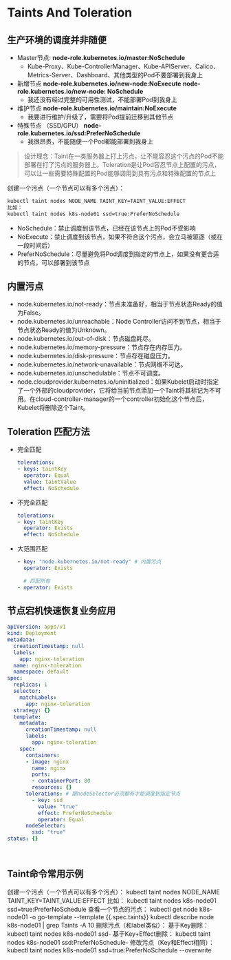 #  Taints And Toleration

 

## 生产环境的调度并非随便

- Master节点:  **node-role.kubernetes.io/master:NoSchedule**
  - Kube-Proxy、Kube-ControllerManager、Kube-APIServer、Calico、Metrics-Server、Dashboard、其他类型的Pod不要部署到我身上
- 新增节点 **node-role.kubernetes.io/new-node:NoExecute**   **node-role.kubernetes.io/new-node: NoSchedule**
  - 我还没有经过完整的可用性测试，不能部署Pod到我身上
- 维护节点 **node-role.kubernetes.io/maintain:NoExecute**
  - 我要进行维护/升级了，需要将Pod提前迁移到其他节点
- 特殊节点 （SSD/GPU） **node-role.kubernetes.io/ssd:PreferNoSchedule**
  - 我很昂贵，不能随便一个Pod都能部署到我身上

> 设计理念：Taint在一类服务器上打上污点，让不能容忍这个污点的Pod不能部署在打了污点的服务器上。Toleration是让Pod容忍节点上配置的污点，可以让一些需要特殊配置的Pod能够调用到具有污点和特殊配置的节点上

创建一个污点（一个节点可以有多个污点）：

```bash
kubectl taint nodes NODE_NAME TAINT_KEY=TAINT_VALUE:EFFECT
比如：
kubectl taint nodes k8s-node01 ssd=true:PreferNoSchedule
```

- NoSchedule：禁止调度到该节点，已经在该节点上的Pod不受影响
- NoExecute：禁止调度到该节点，如果不符合这个污点，会立马被驱逐（或在一段时间后）
- PreferNoSchedule：尽量避免将Pod调度到指定的节点上，如果没有更合适的节点，可以部署到该节点



## 内置污点

- node.kubernetes.io/not-ready：节点未准备好，相当于节点状态Ready的值为False。
- node.kubernetes.io/unreachable：Node Controller访问不到节点，相当于节点状态Ready的值为Unknown。
- node.kubernetes.io/out-of-disk：节点磁盘耗尽。
- node.kubernetes.io/memory-pressure：节点存在内存压力。
- node.kubernetes.io/disk-pressure：节点存在磁盘压力。
- node.kubernetes.io/network-unavailable：节点网络不可达。
- node.kubernetes.io/unschedulable：节点不可调度。
- node.cloudprovider.kubernetes.io/uninitialized：如果Kubelet启动时指定了一个外部的cloudprovider，它将给当前节点添加一个Taint将其标记为不可用。在cloud-controller-manager的一个controller初始化这个节点后，Kubelet将删除这个Taint。

## Toleration 匹配方法

- 完全匹配

  ```yaml
  tolerations: 
  - keys: taintKey
    operator: Equal
    value: taintValue
    effect: NoSchedule
  ```

- 不完全匹配

  ```yaml
  tolerations:
  - key: taintKey
    operator: Exists
    effect: NoSchedule
  ```

  

- 大范围匹配

  ```yaml
  - key: "node.kubernetes.io/not-ready" # 内置污点
    operator: Exists
    
    # 匹配所有
  - operator: Exists
  ```

  



## 节点宕机快速恢复业务应用

```yaml
apiVersion: apps/v1
kind: Deployment
metadata:
  creationTimestamp: null
  labels:
    app: nginx-toleration
  name: nginx-toleration
  namespace: default
spec:
  replicas: 1
  selector:
    matchLabels:
      app: nginx-toleration
  strategy: {}
  template:
    metadata:
      creationTimestamp: null
      labels:
        app: nginx-toleration
    spec:
      containers:
      - image: nginx
        name: nginx
        ports:
        - containerPort: 80
        resources: {}
      tolerations: # 跟nodeSelector必须都有才能调度到指定节点
        - key: ssd
          value: "true"
          effect: PreferNoSchedule
          operator: Equal
      nodeSelector:
        ssd: "true"
status: {}




```



## Taint命令常用示例

创建一个污点（一个节点可以有多个污点）：
	kubectl taint nodes NODE_NAME TAINT_KEY=TAINT_VALUE:EFFECT
比如：
	kubectl taint nodes k8s-node01 ssd=true:PreferNoSchedule
查看一个节点的污点：
	kubectl get node k8s-node01 -o go-template --template {{.spec.taints}}
	kubectl describe node k8s-node01 | grep Taints -A 10
删除污点（和label类似）：
	基于Key删除： kubectl taint nodes k8s-node01 ssd-
	基于Key+Effect删除： kubectl taint nodes k8s-node01 ssd:PreferNoSchedule-
修改污点（Key和Effect相同）：
	kubectl taint nodes k8s-node01 ssd=true:PreferNoSchedule --overwrite
